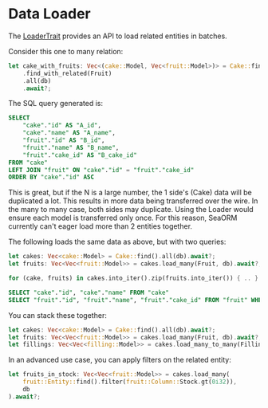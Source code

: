 # Data Loader

The [LoaderTrait](https://docs.rs/sea-orm/*/sea_orm/query/trait.LoaderTrait.html) provides an API to load related entities in batches.

Consider this one to many relation:

```rust
let cake_with_fruits: Vec<(cake::Model, Vec<fruit::Model>)> = Cake::find()
    .find_with_related(Fruit)
    .all(db)
    .await?;
```

The SQL query generated is:

```sql
SELECT
    "cake"."id" AS "A_id",
    "cake"."name" AS "A_name",
    "fruit"."id" AS "B_id",
    "fruit"."name" AS "B_name",
    "fruit"."cake_id" AS "B_cake_id"
FROM "cake"
LEFT JOIN "fruit" ON "cake"."id" = "fruit"."cake_id"
ORDER BY "cake"."id" ASC
```

This is great, but if the N is a large number, the 1 side's (Cake) data will be duplicated a lot. This results in more data being transferred over the wire. In the many to many case, both sides may duplicate. Using the Loader would ensure each model is transferred only once. For this reason, SeaORM currently can't eager load more than 2 entities together.

The following loads the same data as above, but with two queries:

```rust
let cakes: Vec<cake::Model> = Cake::find().all(db).await?;
let fruits: Vec<Vec<fruit::Model>> = cakes.load_many(Fruit, db).await?;

for (cake, fruits) in cakes.into_iter().zip(fruits.into_iter()) { .. }
```

```sql
SELECT "cake"."id", "cake"."name" FROM "cake"
SELECT "fruit"."id", "fruit"."name", "fruit"."cake_id" FROM "fruit" WHERE "fruit"."cake_id" IN (..)
```

You can stack these together:

```rust
let cakes: Vec<cake::Model> = Cake::find().all(db).await?;
let fruits: Vec<Vec<fruit::Model>> = cakes.load_many(Fruit, db).await?;
let fillings: Vec<Vec<filling::Model>> = cakes.load_many_to_many(Filling, CakeFilling, db).await?;
```

In an advanced use case, you can apply filters on the related entity:

```rust
let fruits_in_stock: Vec<Vec<fruit::Model>> = cakes.load_many(
    fruit::Entity::find().filter(fruit::Column::Stock.gt(0i32)),
    db
).await?;
```